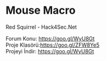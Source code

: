 # Mouse Macro
Red Squirrel - Hack4Sec.Net

Forum Konu: https://goo.gl/WyU8Gt<br>
Proje Klasörü:https://goo.gl/ZFW8Ye5<br>
Projeyi İndir: https://goo.gl/WyU8Gt<br>

